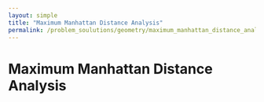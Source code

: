 ```yaml
---
layout: simple
title: "Maximum Manhattan Distance Analysis"
permalink: /problem_soulutions/geometry/maximum_manhattan_distance_analysis
---
```



# Maximum Manhattan Distance Analysis
